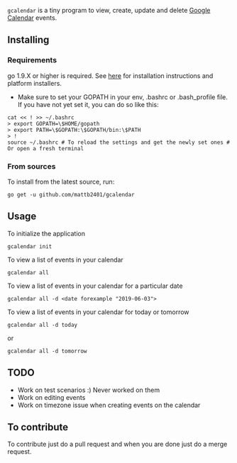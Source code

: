 `gcalendar` is a tiny program to view, create, update and delete [Google Calendar](https://calendar.google.com) events.

## Installing

### Requirements

go 1.9.X or higher is required. See [here](https://golang.org/doc/install) for installation instructions and platform installers.

* Make sure to set your GOPATH in your env, .bashrc or .bash\_profile file. If you have not yet set it, you can do so like this:

```shell
cat << ! >> ~/.bashrc
> export GOPATH=\$HOME/gopath
> export PATH=\$GOPATH:\$GOPATH/bin:\$PATH
> !
source ~/.bashrc # To reload the settings and get the newly set ones # Or open a fresh terminal
```

### From sources

To install from the latest source, run:

```shell
go get -u github.com/mattb2401/gcalendar
```


## Usage
To initialize the application

```shell
gcalendar init
```

To view a list of events in your calendar

```shell
gcalendar all
```

To view a list of events in your calendar for a particular date

```shell
gcalendar all -d <date forexample "2019-06-03">
```
To view a list of events in your calendar for today or tomorrow

```shell
gcalendar all -d today
```
or 

```shell
gcalendar all -d tomorrow
```
## TODO

- Work on test scenarios :) Never worked on them 
- Work on editing events
- Work on timezone issue when creating events on the calendar

## To contribute
To contribute just do a pull request and when you are done just do a merge request.